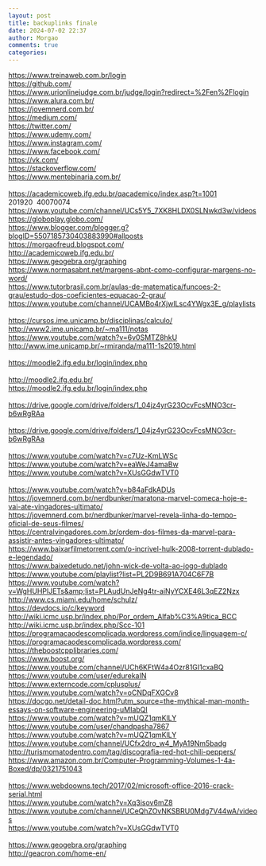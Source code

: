 ```yaml
---
layout: post
title: backuplinks finale
date: 2024-07-02 22:37
author: Morgao
comments: true
categories: 
---
```

https://www.treinaweb.com.br/login<br />
https://github.com/<br />
https://www.urionlinejudge.com.br/judge/login?redirect=%2Fen%2Flogin<br />
https://www.alura.com.br/<br />
https://jovemnerd.com.br/<br />
https://medium.com/<br />
https://twitter.com/<br />
https://www.udemy.com/<br />
https://www.instagram.com/<br />
https://www.facebook.com/<br />
https://vk.com/<br />
https://stackoverflow.com/<br />
https://www.mentebinaria.com.br/<br />
<br />
https://academicoweb.ifg.edu.br/qacademico/index.asp?t=1001<br />
201920&nbsp; 40070074<br />
https://www.youtube.com/channel/UCs5Y5_7XK8HLDX0SLNwkd3w/videos <br />
https://globoplay.globo.com/<br />
https://www.blogger.com/blogger.g?blogID=5507185730403883990#allposts<br />
https://morgaofreud.blogspot.com/<br />
http://academicoweb.ifg.edu.br/<br />
https://www.geogebra.org/graphing<br />
https://www.normasabnt.net/margens-abnt-como-configurar-margens-no-word/<br />
https://www.tutorbrasil.com.br/aulas-de-matematica/funcoes-2-grau/estudo-dos-coeficientes-equacao-2-grau/<br />
https://www.youtube.com/channel/UCAMBo4rXjwlLsc4YWgx3E_g/playlists<br />
<br />
https://cursos.ime.unicamp.br/disciplinas/calculo/<br />
http://www2.ime.unicamp.br/~ma111/notas<br />
https://www.youtube.com/watch?v=6v0SMTZ8hkU<br />
http://www.ime.unicamp.br/~rmiranda/ma111-1s2019.html<br />
<br />
https://moodle2.ifg.edu.br/login/index.php<br />
<br />
http://moodle2.ifg.edu.br/<br />
https://moodle2.ifg.edu.br/login/index.php<br />
<br />
https://drive.google.com/drive/folders/1_04jz4yrG23OcvFcsMNO3cr-b6wRgRAa<br />
<br />
https://drive.google.com/drive/folders/1_04jz4yrG23OcvFcsMNO3cr-b6wRgRAa<br />
<br />
https://www.youtube.com/watch?v=c7Uz-KmLWSc<br />
https://www.youtube.com/watch?v=eaWeJ4amaBw<br />
https://www.youtube.com/watch?v=XUsGGdwTVT0<br />
<br />
https://www.youtube.com/watch?v=b84aFdkADUs<br />
https://jovemnerd.com.br/nerdbunker/maratona-marvel-comeca-hoje-e-vai-ate-vingadores-ultimato/<br />
https://jovemnerd.com.br/nerdbunker/marvel-revela-linha-do-tempo-oficial-de-seus-filmes/<br />
https://centralvingadores.com.br/ordem-dos-filmes-da-marvel-para-assistir-antes-vingadores-ultimato/<br />
https://www.baixarfilmetorrent.com/o-incrivel-hulk-2008-torrent-dublado-e-legendado/<br />
https://www.baixedetudo.net/john-wick-de-volta-ao-jogo-dublado<br />
https://www.youtube.com/playlist?list=PL2D9B691A704C6F7B<br />
https://www.youtube.com/watch?v=WgHUHPlJETs&amp;list=PLAudUnJeNg4tr-aiNyYCXE46L3qEZ2Nzx<br />
http://www.cs.miami.edu/home/schulz/<br />
https://devdocs.io/c/keyword<br />
http://wiki.icmc.usp.br/index.php/Por_ordem_Alfab%C3%A9tica_BCC<br />
http://wiki.icmc.usp.br/index.php/Scc-101<br />
https://programacaodescomplicada.wordpress.com/indice/linguagem-c/<br />
https://programacaodescomplicada.wordpress.com/<br />
https://theboostcpplibraries.com/<br />
https://www.boost.org/<br />
https://www.youtube.com/channel/UCh6KFtW4a4Ozr81GI1cxaBQ<br />
https://www.youtube.com/user/edurekaIN<br />
https://www.externcode.com/cplusplus/<br />
https://www.youtube.com/watch?v=oCNDqFXGCv8<br />
https://docgo.net/detail-doc.html?utm_source=the-mythical-man-month-essays-on-software-engineering-uMIabQI<br />
https://www.youtube.com/watch?v=mUQZ1qmKlLY<br />
https://www.youtube.com/user/chandpasha7867<br />
https://www.youtube.com/watch?v=mUQZ1qmKlLY<br />
https://www.youtube.com/channel/UCfx2dro_w4_MyA19Nm5badg<br />
http://turismomatodentro.com/tag/discografia-red-hot-chili-peppers/<br />
https://www.amazon.com.br/Computer-Programming-Volumes-1-4a-Boxed/dp/0321751043<br />
<br />
https://www.webdoowns.tech/2017/02/microsoft-office-2016-crack-serial.html<br />
https://www.youtube.com/watch?v=Xq3isov6mZ8<br />
https://www.youtube.com/channel/UCeQhZOvNKSBRU0Mdg7V44wA/videos<br />
https://www.youtube.com/watch?v=XUsGGdwTVT0<br />
<br />
https://www.geogebra.org/graphing<br />
http://geacron.com/home-en/ <br />
<br />
<br />
<br />
